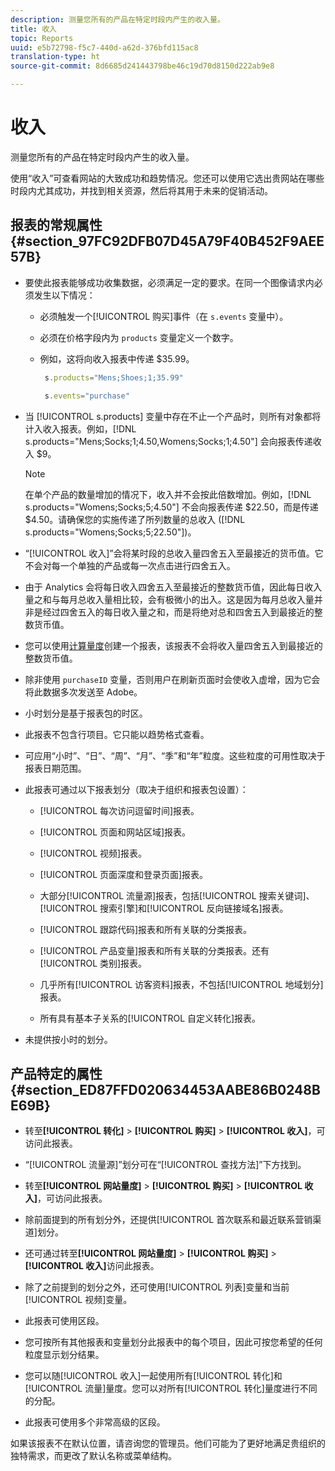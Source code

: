 ```yaml
---
description: 测量您所有的产品在特定时段内产生的收入量。
title: 收入
topic: Reports
uuid: e5b72798-f5c7-440d-a62d-376bfd115ac8
translation-type: ht
source-git-commit: 8d6685d241443798be46c19d70d8150d222ab9e8

---
```



# 收入

测量您所有的产品在特定时段内产生的收入量。

使用“收入”可查看网站的大致成功和趋势情况。您还可以使用它选出贵网站在哪些时段内尤其成功，并找到相关资源，然后将其用于未来的促销活动。

## 报表的常规属性 {#section_97FC92DFB07D45A79F40B452F9AEE57B}

* 要使此报表能够成功收集数据，必须满足一定的要求。在同一个图像请求内必须发生以下情况：

   * 必须触发一个[!UICONTROL 购买]事件（在 `s.events` 变量中）。

   * 必须在价格字段内为 `products` 变量定义一个数字。
   * 例如，这将向收入报表中传递 $35.99。

      ```js
       s.products="Mens;Shoes;1;35.99"
      ```

      ```js
       s.events="purchase"
      ```

* 当 [!UICONTROL s.products] 变量中存在不止一个产品时，则所有对象都将计入收入报表。例如，[!DNL s.products="Mens;Socks;1;4.50,Womens;Socks;1;4.50"] 会向报表传递收入 $9。

   >[!NOTE]
   >
   >在单个产品的数量增加的情况下，收入并不会按此倍数增加。例如，[!DNL s.products="Womens;Socks;5;4.50"] 不会向报表传递 $22.50，而是传递 $4.50。请确保您的实施传递了所列数量的总收入 ([!DNL s.products="Womens;Socks;5;22.50"])。

* “[!UICONTROL 收入]”会将某时段的总收入量四舍五入至最接近的货币值。它不会对每一个单独的产品或每一次点击进行四舍五入。
* 由于 Analytics 会将每日收入四舍五入至最接近的整数货币值，因此每日收入量之和与每月总收入量相比较，会有极微小的出入。这是因为每月总收入量并非是经过四舍五入的每日收入量之和，而是将绝对总和四舍五入到最接近的整数货币值。
* 您可以使用[计算量度](https://docs.adobe.com/content/help/zh-Hans/analytics/components/calculated-metrics/cm-overview.html)创建一个报表，该报表不会将收入量四舍五入到最接近的整数货币值。
* 除非使用 `purchaseID` 变量，否则用户在刷新页面时会使收入虚增，因为它会将此数据多次发送至 Adobe。
* 小时划分是基于报表包的时区。
* 此报表不包含行项目。它只能以趋势格式查看。
* 可应用“小时”、“日”、“周”、“月”、“季”和“年”粒度。这些粒度的可用性取决于报表日期范围。
* 此报表可通过以下报表划分（取决于组织和报表包设置）：

   * [!UICONTROL 每次访问逗留时间]报表。
   * [!UICONTROL 页面和网站区域]报表。
   * [!UICONTROL 视频]报表。
   * [!UICONTROL 页面深度和登录页面]报表。
   * 大部分[!UICONTROL 流量源]报表，包括[!UICONTROL 搜索关键词]、[!UICONTROL 搜索引擎]和[!UICONTROL 反向链接域名]报表。

   * [!UICONTROL 跟踪代码]报表和所有关联的分类报表。
   * [!UICONTROL 产品变量]报表和所有关联的分类报表。还有[!UICONTROL 类别]报表。

   * 几乎所有[!UICONTROL 访客资料]报表，不包括[!UICONTROL 地域划分]报表。

   * 所有具有基本子关系的[!UICONTROL 自定义转化]报表。

* 未提供按小时的划分。

## 产品特定的属性 {#section_ED87FFD020634453AABE86B0248BE69B}

* 转至&#x200B;**[!UICONTROL 转化]** > **[!UICONTROL 购买]** > **[!UICONTROL 收入]**，可访问此报表。

* “[!UICONTROL 流量源]”划分可在“[!UICONTROL 查找方法]”下方找到。

* 转至&#x200B;**[!UICONTROL 网站量度]** > **[!UICONTROL 购买]** > **[!UICONTROL 收入]**，可访问此报表。

* 除前面提到的所有划分外，还提供[!UICONTROL 首次联系和最近联系营销渠道]划分。

* 还可通过转至&#x200B;**[!UICONTROL 网站量度]** > **[!UICONTROL 购买]** > **[!UICONTROL 收入]**&#x200B;访问此报表。

* 除了之前提到的划分之外，还可使用[!UICONTROL 列表]变量和当前[!UICONTROL 视频]变量。

* 此报表可使用区段。

* 您可按所有其他报表和变量划分此报表中的每个项目，因此可按您希望的任何粒度显示划分结果。
* 您可以随[!UICONTROL 收入]一起使用所有[!UICONTROL 转化]和[!UICONTROL 流量]量度。您可以对所有[!UICONTROL 转化]量度进行不同的分配。

* 此报表可使用多个非常高级的区段。

如果该报表不在默认位置，请咨询您的管理员。他们可能为了更好地满足贵组织的独特需求，而更改了默认名称或菜单结构。
